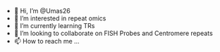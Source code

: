 - 👋 Hi, I’m @Umas26
- 👀 I’m interested in repeat omics
- 🌱 I’m currently learning TRs
- 💞️ I’m looking to collaborate on FISH Probes and Centromere repeats
- 📫 How to reach me ...

<!---
Umas26/Umas26 is a ✨ special ✨ repository because its `README.md` (this file) appears on your GitHub profile.
You can click the Preview link to take a look at your changes.
--->
